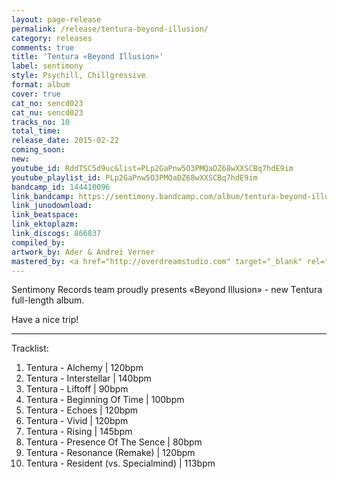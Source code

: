 ```yaml
---
layout: page-release
permalink: /release/tentura-beyond-illusion/
category: releases
comments: true
title: 'Tentura «Beyond Illusion»'
label: sentimony
style: Psychill, Chillgressive
format: album
cover: true
cat_no: sencd023
cat_nu: sencd023
tracks_no: 10
total_time: 
release_date: 2015-02-22
coming_soon: 
new: 
youtube_id: RddTSC5d9uc&list=PLp2GaPnw5O3PMQaDZ68wXXSCBq7hdE9im
youtube_playlist_id: PLp2GaPnw5O3PMQaDZ68wXXSCBq7hdE9im
bandcamp_id: 144410096
link_bandcamp: https://sentimony.bandcamp.com/album/tentura-beyond-illusion
link_junodownload: 
link_beatspace: 
link_ektoplazm: 
link_discogs: 866837
compiled_by: 
artwork_by: Ader & Andrei Verner
mastered_by: <a href="http://overdreamstudio.com" target="_blank" rel="noopener">Makus (Overdream Studio)</a>
---
```


Sentimony Records team proudly presents «Beyond Illusion» - new Tentura full-length album.

Have a nice trip!

---
Tracklist:

01. Tentura - Alchemy \| 120bpm
02. Tentura - Interstellar \| 140bpm
03. Tentura - Liftoff \| 90bpm
04. Tentura - Beginning Of Time \| 100bpm
05. Tentura - Echoes \| 120bpm
06. Tentura - Vivid \| 120bpm
07. Tentura - Rising \| 145bpm
08. Tentura - Presence Of The Sence \| 80bpm
09. Tentura - Resonance (Remake) \| 120bpm
10. Tentura - Resident (vs. Specialmind) \| 113bpm
